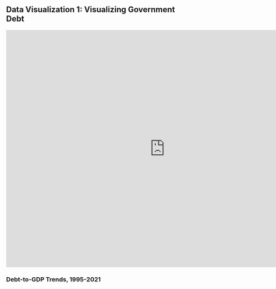 
## Data Visualization 1: Visualizing Government Debt
<iframe src="https://data.oecd.org/chart/6Y2j" width="860" height="645" style="border: 0" mozallowfullscreen="true" webkitallowfullscreen="true" allowfullscreen="true"><a href="https://data.oecd.org/chart/6Y2j" target="_blank">OECD Chart: General government debt, Total, % of GDP, 2020</a></iframe>

### Debt-to-GDP Trends, 1995-2021
<div class="flourish-embed flourish-chart" data-src="visualisation/12593229"><script src="https://public.flourish.studio/resources/embed.js"></script></div>
